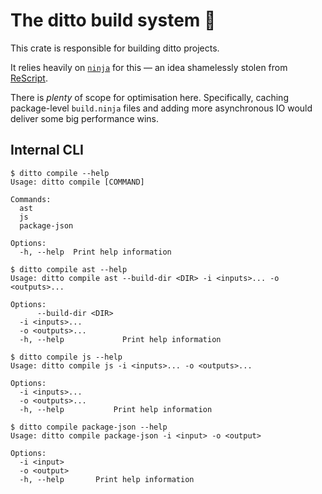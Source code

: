 # The ditto build system 👷

This crate is responsible for building ditto projects.

It relies heavily on [`ninja`][ninja-build] for this &mdash; an idea shamelessly stolen from [ReScript](https://rescript-lang.org/docs/manual/latest/build-performance#under-the-hood).

There is _plenty_ of scope for optimisation here. Specifically, caching package-level `build.ninja` files and adding more asynchronous IO would deliver some big performance wins.

[ninja-build]: https://ninja-build.org/

## Internal CLI

<!-- prettier-ignore-start -->
```console
$ ditto compile --help
Usage: ditto compile [COMMAND]

Commands:
  ast           
  js            
  package-json  

Options:
  -h, --help  Print help information

```
<!-- prettier-ignore-end -->

<!-- prettier-ignore-start -->
```console
$ ditto compile ast --help
Usage: ditto compile ast --build-dir <DIR> -i <inputs>... -o <outputs>...

Options:
      --build-dir <DIR>  
  -i <inputs>...         
  -o <outputs>...        
  -h, --help             Print help information

```
<!-- prettier-ignore-end -->

<!-- prettier-ignore-start -->
```console
$ ditto compile js --help
Usage: ditto compile js -i <inputs>... -o <outputs>...

Options:
  -i <inputs>...       
  -o <outputs>...      
  -h, --help           Print help information

```
<!-- prettier-ignore-end -->

<!-- prettier-ignore-start -->
```console
$ ditto compile package-json --help
Usage: ditto compile package-json -i <input> -o <output>

Options:
  -i <input>       
  -o <output>      
  -h, --help       Print help information

```
<!-- prettier-ignore-end -->
